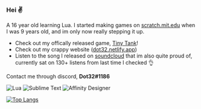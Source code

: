 ### Hei ✌️ 
A 16 year old learning Lua. I started making games on [scratch.mit.edu](https://scratch.mit.edu/users/Dot32/) when I was 9 years old, and im only now really stepping it up. 

- Check out my offically released game, [Tiny Tank](https://dot32.itch.io/tiny-tank)!
- Check out my crappy website ([dot32.netlify.app](https://dot32.netlify.app/index.html))
- Listen to the song I released on [soundcloud](https://soundcloud.com/dot32/journey-to-the-clouds) that im also quite proud of, currently sat on 130+ listens from last time I checked 👌 

Contact me through discord, **Dot32#1186**

<img alt="Lua" src="https://img.shields.io/badge/lua-%232C2D72.svg?style=flat&logo=lua&logoColor=white"/> <img alt="Sublime Text" src="https://img.shields.io/badge/sublime_text%20-%23575757.svg?&style=flat&logo=sublime-text&logoColor=important"/> <img alt="Affinity Designer" src="https://img.shields.io/badge/affinity%20desginer%20-%231B72BE.svg?&style=flat&logo=affinity-designer&logoColor=white"/>

[![Top Langs](https://github-readme-stats.vercel.app/api/top-langs/?username=Dot32IsCool&layout=compact&langs_count=6)](https://github.com/anuraghazra/github-readme-stats)
